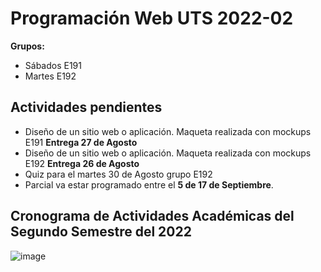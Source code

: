# Programación Web UTS 2022-02

**Grupos:**

- Sábados E191 
- Martes  E192



## Actividades pendientes

- Diseño de un sitio web o aplicación. Maqueta realizada con mockups E191 **Entrega 27 de Agosto**
- Diseño de un sitio web o aplicación. Maqueta realizada con mockups E192 **Entrega 26 de Agosto**
- Quiz para el martes 30 de Agosto grupo E192
- Parcial va estar programado entre el **5 de 17 de Septiembre**. 

## Cronograma de Actividades Académicas del Segundo Semestre del 2022 

![image](https://user-images.githubusercontent.com/31961588/184508750-a3f3fe1f-0707-47f8-84d7-6a0b23e57162.png)

